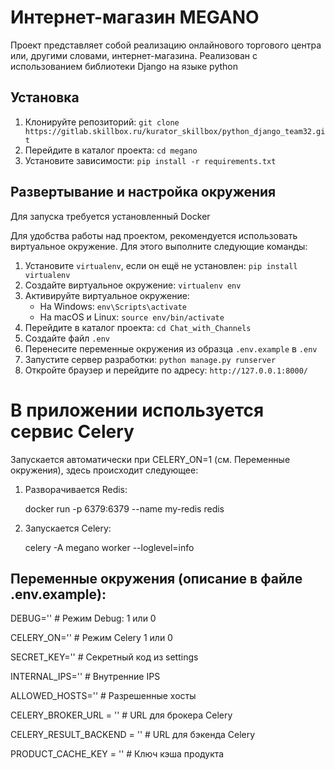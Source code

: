 # Интернет-магазин MEGANO

Проект представляет собой реализацию онлайнового торгового центра или, другими словами, интернет-магазина. Реализован с использованием библиотеки Django на языке python

## Установка


1. Клонируйте репозиторий: `git clone https://gitlab.skillbox.ru/kurator_skillbox/python_django_team32.git`
2. Перейдите в каталог проекта: `cd megano`
3. Установите зависимости: `pip install -r requirements.txt`


## Развертывание и настройка окружения

Для запуска требуется установленный Docker

Для удобства работы над проектом, рекомендуется использовать виртуальное окружение. Для этого выполните следующие команды:


1. Установите `virtualenv`, если он ещё не установлен: `pip install virtualenv`
2. Создайте виртуальное окружение: `virtualenv env`
3. Активируйте виртуальное окружение:
   - На Windows: `env\Scripts\activate`
   - На macOS и Linux: `source env/bin/activate`
4. Перейдите в каталог проекта: `cd Chat_with_Channels`
5. Создайте файл `.env`
6. Перенесите переменные окружения из образца `.env.example` в `.env`
7. Запустите сервер разработки: `python manage.py runserver`
8. Откройте браузер и перейдите по адресу: `http://127.0.0.1:8000/`


#  В приложении используется сервис Celery 

Запускается автоматически при CELERY_ON=1 (см. Переменные окружения), здесь происходит следующее:
1. Разворачивается Redis:

   docker run -p 6379:6379 --name my-redis redis
2. Запускается Celery:

   celery -A megano worker --loglevel=info

##  Переменные окружения (описание в файле .env.example):


DEBUG='' # Режим Debug: 1 или 0

CELERY_ON='' # Режим Celery 1 или 0

SECRET_KEY='' # Секретный код из settings

INTERNAL_IPS='' # Внутренние IPS

ALLOWED_HOSTS='' # Разрешенные хосты

CELERY_BROKER_URL = '' #  URL для брокера Celery

CELERY_RESULT_BACKEND = '' #  URL для бэкенда Celery

PRODUCT_CACHE_KEY = '' #  Ключ кэша продукта

